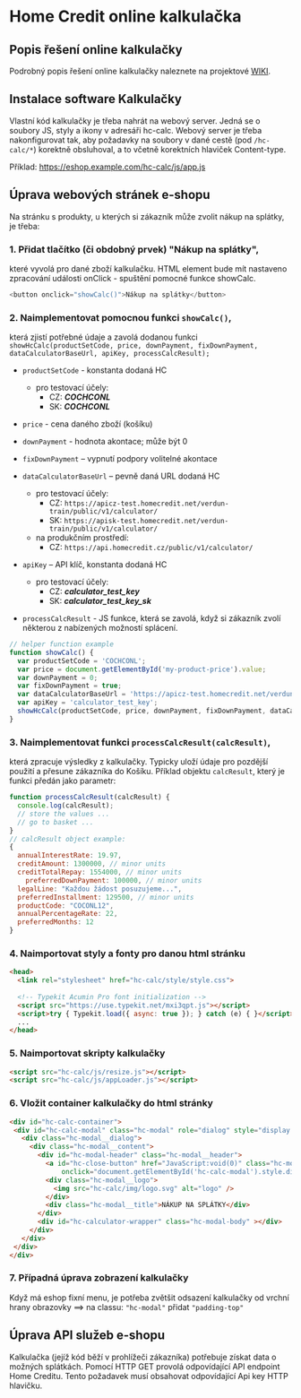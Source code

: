 # Home Credit online kalkulačka

## Popis řešení online kalkulačky

Podrobný popis řešení online kalkulačky naleznete na projektové [WIKI](https://github.com/homecreditcz/widget-calculator/wiki).

## Instalace software Kalkulačky

Vlastní kód kalkulačky je třeba nahrát na webový server. Jedná se o soubory JS, styly a ikony v adresáři hc-calc. Webový server je třeba nakonfigurovat tak, aby požadavky na soubory v dané cestě (pod `/hc-calc/*`) korektně obsluhoval, a to včetně korektních hlaviček Content-type.

Příklad: https://eshop.example.com/hc-calc/js/app.js

## Úprava webových stránek e-shopu

Na stránku s produkty, u kterých si zákazník může zvolit nákup na splátky, je třeba:

### 1. Přidat tlačítko (či obdobný prvek) "Nákup na splátky",

které vyvolá pro dané zboží kalkulačku. HTML element bude mít nastaveno zpracování události onClick - spuštění pomocné funkce showCalc.

```javascript
<button onclick="showCalc()">Nákup na splátky</button>
```

### 2. Naimplementovat pomocnou funkci `showCalc()`, 

která zjistí potřebné údaje a zavolá dodanou funkci `showHcCalc(productSetCode, price, downPayment, fixDownPayment, dataCalculatorBaseUrl, apiKey, processCalcResult);`

- `productSetCode` - konstanta dodaná HC 
  - pro testovací účely:
    - CZ: ***COCHCONL***
    - SK: ***COCHCONL***

- `price` - cena daného zboží (košíku)

- `downPayment` - hodnota akontace; může být 0

- `fixDownPayment` – vypnutí podpory volitelné akontace

- `dataCalculatorBaseUrl` – pevně daná URL dodaná HC
  - pro testovací účely: 
    - CZ: `https://apicz-test.homecredit.net/verdun-train/public/v1/calculator/`
    - SK: `https://apisk-test.homecredit.net/verdun-train/public/v1/calculator/`
  - na produkčním prostředí: 
    - CZ: `https://api.homecredit.cz/public/v1/calculator/`

- `apiKey` – API klíč, konstanta dodaná HC
  - pro testovací účely:
    - CZ: ***calculator_test_key***
    - SK: ***calculator_test_key_sk***

- `processCalcResult` - JS funkce, která se zavolá, když si zákazník zvolí některou z nabízených možností splácení.

```javascript
// helper function example  
function showCalc() {        
  var productSetCode = 'COCHCONL'; 
  var price = document.getElementById('my-product-price').value;        
  var downPayment = 0;         
  var fixDownPayment = true;        
  var dataCalculatorBaseUrl = 'https://apicz-test.homecredit.net/verdun-train/public/v1/calculator/';        
  var apiKey = 'calculator_test_key';
  showHcCalc(productSetCode, price, downPayment, fixDownPayment, dataCalculatorBaseUrl, apiKey, processCalcResult);  
}
```

### 3. Naimplementovat funkci `processCalcResult(calcResult)`,

která zpracuje výsledky z kalkulačky. Typicky uloží údaje pro pozdější použití a přesune zákazníka do Košíku. Příklad objektu `calcResult`, který je funkci předán jako parametr:

```javascript
function processCalcResult(calcResult) {  
  console.log(calcResult);  
  // store the values ...  
  // go to basket ...  
}      
// calcResult object example:  
{
  annualInterestRate: 19.97,
  creditAmount: 1300000, // minor units
  creditTotalRepay: 1554000, // minor units
	preferredDownPayment: 100000, // minor units
  legalLine: "Každou žádost posuzujeme...",
  preferredInstallment: 129500, // minor units
  productCode: "COCONL12",
  annualPercentageRate: 22,
  preferredMonths: 12
}
```

### 4. Naimportovat styly a fonty pro danou html stránku

```html
<head>
  <link rel="stylesheet" href="hc-calc/style/style.css">
  
  <!-- Typekit Acumin Pro font initialization -->
  <script src="https://use.typekit.net/mxi3qpt.js"></script>
  <script>try { Typekit.load({ async: true }); } catch (e) { }</script>
  ...
</head>
```

### 5. Naimportovat skripty kalkulačky

```html
<script src="hc-calc/js/resize.js"></script>
<script src="hc-calc/js/appLoader.js"></script>
```

### 6. Vložit container kalkulačky do <body> html stránky

```html
<div id="hc-calc-container">
 <div id="hc-calc-modal" class="hc-modal" role="dialog" style="display: none">
   <div class="hc-modal__dialog">
     <div class="hc-modal__content">
       <div id="hc-modal-header" class="hc-modal__header">
         <a id="hc-close-button" href="JavaScript:void(0)" class="hc-modal__close" 
             onclick="document.getElementById('hc-calc-modal').style.display = 'none'"></a>
         <div class="hc-modal__logo">
           <img src="hc-calc/img/logo.svg" alt="logo" />
         </div>
         <div class="hc-modal__title">NÁKUP NA SPLÁTKY</div>
       </div>
       <div id="hc-calculator-wrapper" class="hc-modal-body" ></div>
     </div>
   </div>
 </div>
</div>
```

### 7. Případná úprava zobrazení kalkulačky 
Když má eshop fixní menu, je potřeba zvětšit odsazení kalkulačky od vrchní hrany obrazovky ==> na classu: `"hc-modal"` přidat `"padding-top"`

## Úprava API služeb e-shopu
Kalkulačka (jejíž kód běží v prohlížeči zákazníka) potřebuje získat data o možných splátkách. Pomocí HTTP GET provolá odpovídající API endpoint Home Creditu. Tento požadavek musí obsahovat odpovídající Api key HTTP hlavičku.
